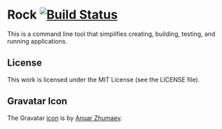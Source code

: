 # Rock [![Build Status](https://api.travis-ci.org/rockstack/rock.png?branch=master)](http://travis-ci.org/rockstack/rock)

This is a command line tool that simplifies creating, building, testing, and
running applications.

## License

This work is licensed under the MIT License (see the LICENSE file).

## Gravatar Icon

The Gravatar [icon][icon] is by [Anuar Zhumaev][anuar].

[icon]: http://thenounproject.com/term/rock/16776/
[anuar]: http://thenounproject.com/yxorama/
